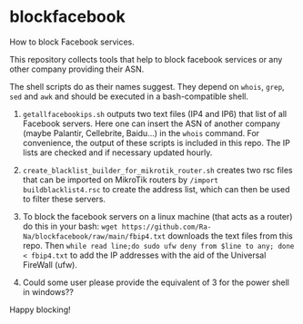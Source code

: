 # blockfacebook
How to block Facebook services.

This repository collects tools that help to block facebook services or any other company providing their ASN.

The shell scripts do as their names suggest. They depend on `whois`, `grep`, `sed` and `awk` and should be executed in a bash-compatible shell.

1. `getallfacebookips.sh` outputs two text files (IP4 and IP6) that list of all Facebook servers. Here one can insert the ASN of another company (maybe Palantir, Cellebrite, Baidu...) in the `whois` command. For convenience, the output of these scripts is included in this repo. The IP lists are checked and if necessary updated hourly. 

2. `create_blacklist_builder_for_mikrotik_router.sh` creates two rsc files that can be imported on MikroTik routers by `/import buildblacklist4.rsc` to create the address list, which can then be used to filter these servers. 

3. To block the facebook servers on a linux machine (that acts as a router) do this in your bash:
`wget https://github.com/Ra-Na/blockfacebook/raw/main/fbip4.txt` downloads the text files from this repo. Then
`while read line;do sudo ufw deny from $line to any; done < fbip4.txt` to add the IP addresses with the aid of the Universal FireWall (ufw).

4. Could some user please provide the equivalent of 3 for the power shell in windows??

Happy blocking!

